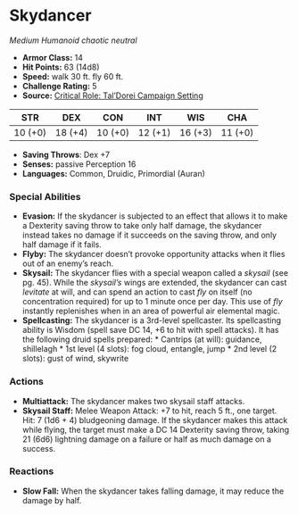 # Skydancer

*Medium* *Humanoid* *chaotic neutral*

- **Armor Class:** 14
- **Hit Points:** 63 (14d8)
- **Speed:** walk 30 ft. fly 60 ft.
- **Challenge Rating:** 5
- **Source:** [Critical Role: Tal’Dorei Campaign Setting](https://https://greenronin.com/blog/2017/09/25/ronin-round-table-integrating-wizards-5e-adventures-with-the-taldorei-campaign-setting/)

| STR | DEX | CON | INT | WIS | CHA |
| --- | --- | --- | --- | --- | --- |
| 10 (+0) | 18 (+4) | 10 (+0) | 12 (+1) | 16 (+3) | 11 (+0) |

- **Saving Throws**: Dex +7
- **Senses:** passive Perception 16
- **Languages:** Common, Druidic, Primordial (Auran)
### Special Abilities
- **Evasion:** If the skydancer is subjected to an effect that allows it to make a Dexterity saving throw to take only half damage, the skydancer instead takes no damage if it succeeds on the saving throw, and only half damage if it fails.
- **Flyby:** The skydancer doesn’t provoke opportunity attacks when it flies out of an enemy’s reach.
- **Skysail:** The skydancer flies with a special weapon called a _skysail_ (see pg. 45). While the _skysail’s_ wings are extended, the skydancer can cast _levitate_ at will, and can spend an action to cast _fly_ on itself (no concentration required) for up to 1 minute once per day. This use of _fly_ instantly replenishes when in an area of powerful air elemental magic.
- **Spellcasting:** The skydancer is a 3rd-level spellcaster. Its spellcasting ability is Wisdom (spell save DC 14, +6 to hit with spell attacks). It has the following druid spells prepared:  * Cantrips (at will): guidance, shillelagh * 1st level (4 slots): fog cloud, entangle, jump * 2nd level (2 slots): gust of wind, skywrite
### Actions
- **Multiattack:** The skydancer makes two skysail staff attacks.
- **Skysail Staff:** Melee Weapon Attack: +7 to hit, reach 5 ft., one target. Hit: 7 (1d6 + 4) bludgeoning damage. If the skydancer makes this attack while flying, the target must make a DC 14 Dexterity saving throw, taking 21 (6d6) lightning damage on a failure or half as much damage on a success.
### Reactions
- **Slow Fall:** When the skydancer takes falling damage, it may reduce the damage by half.
